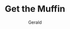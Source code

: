 ---
title: Get the Muffin
link: https://preview.p5js.org/gr332258/present/opJkvy9Kh
author: Gerald
grade: Fetus
image: bunnygames/Picture4.png
description: Escape Mike Tyson and get the muffin as many times as possible.
---